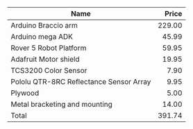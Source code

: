 |Name                                        | Price
|--------------------------------------------|------------------:
|Arduino Braccio arm | 229.00  
|Arduino mega ADK | 45.99  
|Rover 5 Robot Platform | 59.95  
|Adafruit Motor shield | 19.95  
|TCS3200 Color Sensor | 7.90  
|Pololu QTR-8RC Reflectance Sensor Array | 9.95  
|Plywood | 5.00  
|Metal bracketing and mounting | 14.00  
|Total | 391.74  
